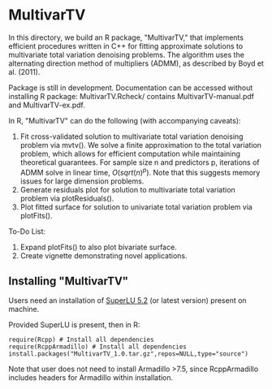 MultivarTV
=======
In this directory, we build an R package, "MultivarTV," that implements efficient procedures written in C++ for fitting approximate solutions to multivariate total variation denoising problems. The algorithm uses the alternating direction method of multipliers (ADMM), as described by Boyd et al. (2011).

Package is still in development. Documentation can be accessed without installing R package: MultivarTV.Rcheck/ contains MultivarTV-manual.pdf and MultivarTV-ex.pdf.

In R, "MultivarTV" can do the following (with accompanying caveats):

1. Fit cross-validated solution to multivariate total variation denoising problem via mvtv(). We solve a finite approximation to the total variation problem, which allows for efficient computation while maintaining theoretical guarantees. For sample size n and predictors p, iterations of ADMM solve in linear time, $O(sqrt(n)^p)$. Note that this suggests memory issues for large dimension problems.
2. Generate residuals plot for solution to multivariate total variation problem via plotResiduals(). 
3. Plot fitted surface for solution to univariate total variation problem via plotFits(). 

To-Do List:

1. Expand plotFits() to also plot bivariate surface. 
2. Create vignette demonstrating novel applications. 

## Installing "MultivarTV"

Users need an installation of [SuperLU 5.2](http://crd-legacy.lbl.gov/~xiaoye/SuperLU/#superlu) (or latest version) present on machine. 

Provided SuperLU is present, then in R:

	require(Rcpp) # Install all dependencies
	require(RcppArmadillo) # Install all dependencies
	install.packages("MultivarTV_1.0.tar.gz",repos=NULL,type="source")

Note that user does not need to install Armadillo >7.5, since RcppArmadillo includes headers for Armadillo within installation. 

